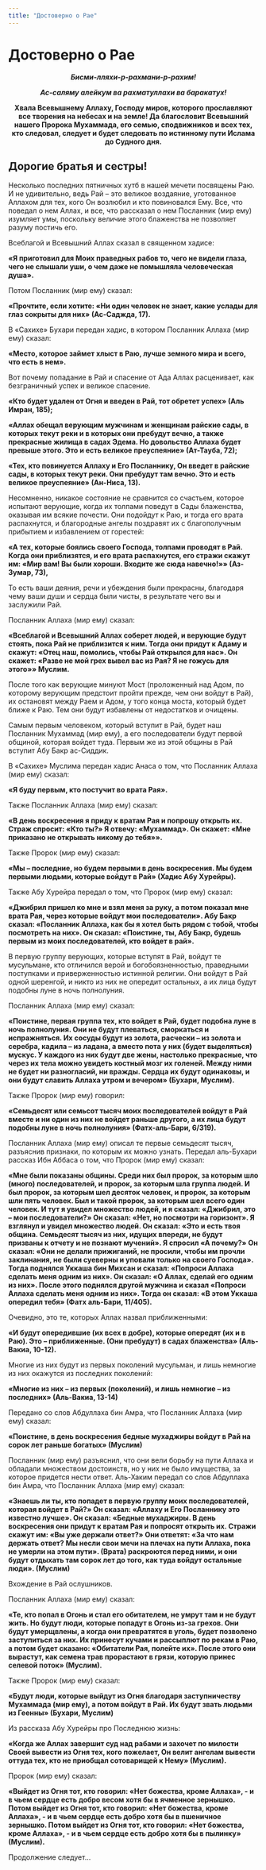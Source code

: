 ```yaml
---
title: "Достоверно о Рае"
---
```


# Достоверно о Рае

***<center>Бисми-лляхи-р-рахмани-р-рахим!</center>***

***<center>Ас-саляму алейкум ва рахматуллахи ва баракатух!</center>***

**<center>Хвала Всевышнему Аллаху, Господу миров, которого прославляют все
творения на небесах и на земле! Да благословит Всевышний нашего
Пророка Мухаммада, его семью, сподвижников и всех тех, кто следовал,
следует и будет следовать по истинному пути Ислама до Судного дня.</center>**

## Дорогие братья и сестры!

Несколько последних пятничных хутб в нашей мечети посвящены Раю. И не
удивительно, ведь Рай – это великое воздаяние, уготованное Аллахом для
тех, кого Он возлюбил и кто повиновался Ему. Все, что поведал о нем
Аллах, и все, что рассказал о нем Посланник (мир ему) изумляет умы,
поскольку величие этого блаженства не позволяет разуму постичь его.

Всеблагой и Всевышний Аллах сказал в священном хадисе:

**«Я приготовил для Моих праведных рабов то, чего не видели глаза, чего
не слышали уши, о чем даже не помышляла человеческая душа».**

Потом Посланник (мир ему) сказал:

**«Прочтите, если хотите: «Ни один человек не знает, какие услады для
глаз сокрыты для них» (Ас-Саджда, 17).**

В «Сахихе» Бухари передан хадис, в котором Посланник Аллаха (мир ему) сказал:

**«Место, которое займет хлыст в Раю, лучше земного мира и всего, что
есть в нем».**

Вот почему попадание в Рай и спасение от Ада Аллах расценивает, как
безграничный успех и великое спасение.

**«Кто будет удален от Огня и введен в Рай, тот обретет успех» (Аль
Имран, 185);**

**«Аллах обещал верующим мужчинам и женщинам райские сады, в которых
текут реки и в которых они пребудут вечно, а также прекрасные жилища в
садах Эдема. Но довольство Аллаха будет превыше этого. Это и есть
великое преуспеяние» (Ат-Тауба, 72);**

**«Тех, кто повинуется Аллаху и Его Посланнику, Он введет в райские
сады, в которых текут реки. Они пребудут там вечно. Это и есть великое
преуспеяние» (Ан-Ниса, 13).**

Несомненно, никакое состояние не сравнится со счастьем, которое испытают
верующие, когда их толпами поведут в Сады блаженства, оказывая им всякие
почести. Они подойдут к Раю, и тогда его врата распахнутся, и
благородные ангелы поздравят их с благополучным прибытием и избавлением
от горестей:

**«А тех, которые боялись своего Господа, толпами проводят в Рай. Когда
они приблизятся, и его врата распахнутся, его стражи скажут им: «Мир
вам! Вы были хороши. Входите же сюда навечно!»» (Аз-Зумар, 73),**

То есть ваши деяния, речи и убеждения были прекрасны, благодаря чему
ваши души и сердца были чисты, в результате чего вы и заслужили Рай.

Посланник Аллаха (мир ему) сказал:

**«Всеблагой и Всевышний Аллах соберет людей, и верующие будут стоять,
пока Рай не приблизится к ним. Тогда они придут к Адаму и скажут:
«Отец наш, помолись, чтобы Рай открылся для нас». Он скажет: «Разве не
мой грех вывел вас из Рая? Я не гожусь для этого»» Муслим.**

После того как верующие минуют Мост (проложенный над Адом, по которому
верующим предстоит пройти прежде, чем они войдут в Рай), их остановят
между Раем и Адом, у того конца моста, который будет ближе к Раю. Тем
они будут избавлены от недостатков и очищены.

Самым первым человеком, который вступит в Рай, будет наш Посланник
Мухаммад (мир ему), а его последователи будут первой общиной, которая
войдет туда. Первым же из этой общины в Рай вступит Абу Бакр ас-Сиддик.

В «Сахихе» Муслима передан хадис Анаса о том, что Посланник Аллаха (мир
ему) сказал:

**«Я буду первым, кто постучит во врата Рая».**

Также Посланник Аллаха (мир ему) сказал:

**«В день воскресения я приду к вратам Рая и попрошу открыть их. Страж
спросит: «Кто ты?» Я отвечу: «Мухаммад». Он скажет: «Мне приказано не
открывать никому до тебя»».**

Также Пророк (мир ему) сказал:

**«Мы – последние, но будем первыми в день воскресения. Мы будем первыми
людьми, которые войдут в Рай» (Хадис Абу Хурейры).**

Также Абу Хурейра передал о том, что Пророк (мир ему) сказал:

**«Джибрил пришел ко мне и взял меня за руку, а потом показал мне врата
Рая, через которые войдут мои последователи». Абу Бакр сказал:
«Посланник Аллаха, как бы я хотел быть рядом с тобой, чтобы посмотреть
на них». Он сказал: «Поистине, ты, Абу Бакр, будешь первым из моих
последователей, кто войдет в рай».**

В первую группу верующих, которые вступят в Рай, войдут те мусульмане,
кто отличился верой и богобоязненностью, праведными поступками и
приверженностью истинной религии. Они войдут в Рай одной шеренгой, и
никто из них не опередит остальных, а их лица будут подобны луне в ночь
полнолуния.

Посланник Аллаха (мир ему) сказал:

**«Поистине, первая группа тех, кто войдет в Рай, будет подобна луне в
ночь полнолуния. Они не будут плеваться, сморкаться и испражняться. Их
сосуды будут из золота, расчески – из золота и серебра, кадила – из
ладана, а вместо пота у них (будет выделяться) мускус. У каждого из
них будут две жены, настолько прекрасные, что через их тела можно
увидеть костный мозг их голеней. Между ними не будет ни разногласий,
ни вражды. Сердца их будут одинаковы, и они будут славить Аллаха утром
и вечером» (Бухари, Муслим).**

Также Пророк (мир ему) говорил:

**«Семьдесят или семьсот тысяч моих последователей войдут в Рай вместе и
ни один из них не войдет раньше другого, а их лица будут подобны луне
в ночь полнолуния» (Фатх-аль-Бари, 6/319).**

Посланник Аллаха (мир ему) описал те первые семьдесят тысяч, разъяснив
признаки, по которым их можно узнать. Передал аль-Бухари рассказ Ибн
Аббаса о том, что Пророк (мир ему) сказал:

**«Мне были показаны общины. Среди них был пророк, за которым шло
(много) последователей, и пророк, за которым шла группа людей. И был
пророк, за которым шел десяток человек, и пророк, за которым шли пять
человек. Был и такой пророк, за которым шел всего один человек. И тут
я увидел множество людей, и я сказал: «Джибрил, это – мои
последователи?» Он сказал: «Нет, но посмотри на горизонт». Я взглянул
и увидел множество людей. Он сказал: «Это и есть твоя община.
Семьдесят тысяч из них, идущих впереди, не будут призваны к отчету и
не познают мучений». Я спросил «А почему?» Он сказал: «Они не делали
прижиганий, не просили, чтобы им прочли заклинания, не были суеверны и
уповали только на своего Господа». Тогда поднялся Уккаша бин Михсан и
сказал: «Попроси Аллаха сделать меня одним из них». Он сказал: «О
Аллах, сделай его одним из них». После этого поднялся другой мужчина и
сказал «Попроси Аллаха сделать меня одним из них». Тогда он сказал: «В
этом Уккаша опередил тебя» (Фатх аль-Бари, 11/405).**

Очевидно, это те, которых Аллах назвал приближенными:

**«И будут опередившие (их всех в добре), которые опередят (их и в Раю).
Это – приближенные. (Они пребудут) в садах блаженства» (Аль-Вакиа,
10-12).**

Многие из них будут из первых поколений мусульман, и лишь немногие из
них окажутся из последних поколений:

**«Многие из них – из первых (поколений), и лишь немногие – из
последних» (Аль-Вакиа, 13-14)**

Передано со слов Абдуллаха бин Амра, что Посланник Аллаха (мир ему) сказал:

**«Поистине, в день воскресения бедные мухаджиры войдут в Рай на сорок
лет раньше богатых» (Муслим)**

Посланник (мир ему) разъяснил, что они вели борьбу на пути Аллаха и
обладали множеством достоинств, но у них не было имущества, за которое
придется нести ответ. Аль-Хаким передал со слов Абдуллаха бин Амра, что
Посланник Аллаха (мир ему) сказал:

**«Знаешь ли ты, кто попадет в первую группу моих последователей,
которая войдет в Рай?» Он сказал: «Аллаху и Его Посланнику это
известно лучше». Он сказал: «Бедные мухаджиры. В день воскресения они
придут к вратам Рая и попросят открыть их. Стражи скажут им: «Вы уже
держали ответ?» Они ответят: «За что нам держать ответ? Мы несли свои
мечи на плечах на пути Аллаха, пока не умерли на этом пути». (Врата)
раскроются перед ними, и они будут отдыхать там сорок лет до того, как
туда войдут остальные люди». (Муслим)**

Вхождение в Рай ослушников.

Посланник Аллаха (мир ему) сказал:

**«Те, кто попал в Огонь и стал его обитателем, не умрут там и не будут
жить. Но будут люди, которые попадут в Огонь из-за грехов. Они будут
умерщвлены, а когда они превратятся в уголь, будет позволено
заступиться за них. Их принесут кучами и рассыплют по рекам в Раю, а
потом будет сказано: «Обитатели Рая, полейте их». После этого они
вырастут, как семена трав прорастают в грязи, которую принес селевой
поток» (Муслим).**

Также Пророк (мир ему) сказал:

**«Будут люди, которые выйдут из Огня благодаря заступничеству Мухаммада
(мир ему), а потом войдут в Рай. Их будут звать людьми из Геенны»
(Бухари, Муслим)**

Из рассказа Абу Хурейры про Последнюю жизнь:

**«Когда же Аллах завершит суд над рабами и захочет по милости Своей
вывести из Огня тех, кого пожелает, Он велит ангелам вывести оттуда
тех, кто не приобщал сотоварищей к Нему» (Муслим).**

Пророк (мир ему) сказал:

**«Выйдет из Огня тот, кто говорил: «Нет божества, кроме Аллаха», - и в
чьем сердце есть добро весом хотя бы в ячменное зернышко. Потом выйдет
из Огня тот, кто говорил: «Нет божества, кроме Аллаха», - и в чьем
сердце есть добро хотя бы в пшеничное зернышко. Потом выйдет из Огня
тот, кто говорил: «Нет божества, кроме Аллаха», - и в чьем сердце есть
добро хотя бы в пылинку» (Муслим).**

Продолжение следует...
